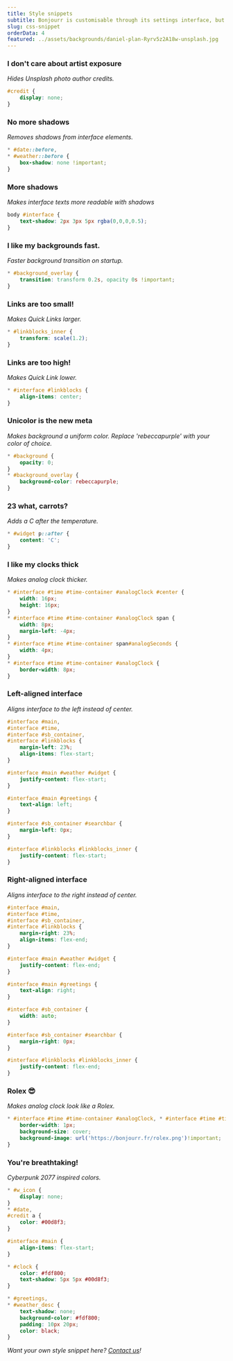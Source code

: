 ```yaml
---
title: Style snippets
subtitle: Bonjourr is customisable through its settings interface, but there are many more things you can do! Copy and paste those style snippets in their dedicated section of the settings to unlock some new possibilities.
slug: css-snippet
orderData: 4
featured: ../assets/backgrounds/daniel-plan-Ryrv5z2A18w-unsplash.jpg
---
```


### I don't care about artist exposure
_Hides Unsplash photo author credits._
```css
#credit {
    display: none;
}
```

### No more shadows
_Removes shadows from interface elements._
```css
* #date::before,
* #weather::before {
    box-shadow: none !important;
}
```

### More shadows
_Makes interface texts more readable with shadows_
```css
body #interface {
    text-shadow: 2px 3px 5px rgba(0,0,0,0.5);
}
```

### I like my backgrounds fast.
_Faster background transition on startup._
```css
* #background_overlay {
    transition: transform 0.2s, opacity 0s !important;
}
```

### Links are too small!
_Makes Quick Links larger._
```css
* #linkblocks_inner {
    transform: scale(1.2);
}
```

### Links are too high!
_Makes Quick Link lower._
```css
* #interface #linkblocks {
    align-items: center;
}
```

### Unicolor is the new meta
_Makes background a uniform color. Replace 'rebeccapurple' with your color of choice._
```css
* #background {
    opacity: 0;
}
* #background_overlay {
    background-color: rebeccapurple;
}
```

### 23 what, carrots?
_Adds a C after the temperature._
```css
* #widget p::after {
    content: 'C';
}
```

### I like my clocks thick
_Makes analog clock thicker._
```css
* #interface #time #time-container #analogClock #center {
    width: 16px;
    height: 16px;
}
* #interface #time #time-container #analogClock span {
    width: 8px;
    margin-left: -4px;
}
* #interface #time #time-container span#analogSeconds {
    width: 4px;
}
* #interface #time #time-container #analogClock {
    border-width: 8px;
}
```

### Left-aligned interface
_Aligns interface to the left instead of center._
```css
#interface #main,
#interface #time,
#interface #sb_container,
#interface #linkblocks {
    margin-left: 23%;
    align-items: flex-start;
}

#interface #main #weather #widget {
    justify-content: flex-start;
}

#interface #main #greetings {
    text-align: left;
}

#interface #sb_container #searchbar {
    margin-left: 0px;
}

#interface #linkblocks #linkblocks_inner {
    justify-content: flex-start;
}
```

### Right-aligned interface
_Aligns interface to the right instead of center._
```css
#interface #main,
#interface #time,
#interface #sb_container,
#interface #linkblocks {
    margin-right: 23%;
    align-items: flex-end;
}

#interface #main #weather #widget {
    justify-content: flex-end;
}

#interface #main #greetings {
    text-align: right;
}

#interface #sb_container {
    width: auto;
}

#interface #sb_container #searchbar {
    margin-right: 0px;
}

#interface #linkblocks #linkblocks_inner {
    justify-content: flex-end;
}
```

### Rolex 😎
_Makes analog clock look like a Rolex._
```css
* #interface #time #time-container #analogClock, * #interface #time #time-container #analogClock:hover {
    border-width: 1px;
    background-size: cover;
    background-image: url('https://bonjourr.fr/rolex.png')!important;
}
```

### You're breathtaking!
_Cyberpunk 2077 inspired colors._
```css
* #w_icon {
    display: none;
}
* #date,
#credit a {
    color: #00d8f3;
}

#interface #main {
    align-items: flex-start;
}

* #clock {
    color: #fdf800;
    text-shadow: 5px 5px #00d8f3;
}

* #greetings,
* #weather_desc {
    text-shadow: none;
    background-color: #fdf800;
    padding: 10px 20px;
    color: black;
}
```

_Want your own style snippet here? [Contact us](/#further)!_
